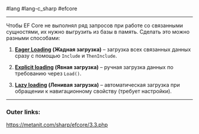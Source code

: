 #lang #lang-c_sharp #efcore 

---
Чтобы EF Core не выполнял ряд запросов при работе со связанными сущностями, их нужно выгрузить из базы в память.
Сделать это можно разными способами:

1. **[Eager Loading](1.%20Languages/C-sharp/_%20EF%20Core/3.%20Отношения/4.1.%20Eager%20Loading.md) (Жадная загрузка)** – загрузка всех связанных данных сразу с помощью `Include` и `ThenInclude`.  

2. **[Explicit loading](1.%20Languages/C-sharp/_%20EF%20Core/3.%20Отношения/4.2.%20Explicit%20loading.md) (Явная загрузка)** – ручная загрузка данных по требованию через `Load()`.  

3. **[Lazy loading](1.%20Languages/C-sharp/_%20EF%20Core/3.%20Отношения/4.3.%20Lazy%20loading.md) (Ленивая загрузка)** – автоматическая загрузка при обращении к навигационному свойству (требует настройки).  

---
### Outer links:
https://metanit.com/sharp/efcore/3.3.php
